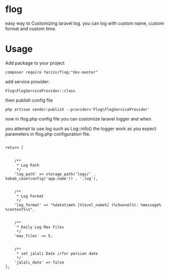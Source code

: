 # flog
easy way to Customizing laravel log.
you can log with custom name, custom format and custom time. 

# Usage

Add package to your project

```
composer require farzin/flog:"dev-master"
```
add service provider:
```
Flog\FlogServiceProvider::class
```
then publish config file

```
php artisan vendor:publish --provider='Flog\FlogServiceProvider'
```

now in flog.php config file you can customize laravel logger and when 

you attempt to use log such as Log::info() the logger work as you expect parameters in flog.php configuration file.

```

return [


    /**
     * Log Path
     */
    'log_path' => storage_path('logs/' . kebab_case(config('app.name')) . '.log'),


    /**
     * Log Format
     */
    'log_format' => "%datetime% [%level_name%] (%channel%): %message% %context%\n",


    /**
     * Daily Log Max Files
     */
    'max_files' => 5,


    /**
     * set jalali Date //for persian date
     */
    'jalali_date' => false
];
```
